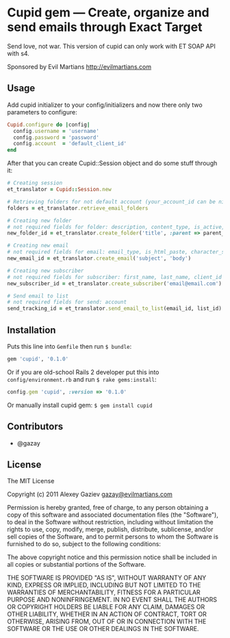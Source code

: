 # Cupid gem — Create, organize and send emails through Exact Target

Send love, not war. This version of cupid can only work with ET SOAP API with s4.

Sponsored by Evil Martians <http://evilmartians.com>

## Usage

Add cupid initializer to your config/initializers and now there only two parameters to configure:

``` ruby
Cupid.configure do |config|
  config.username = 'username'
  config.password = 'password'
  config.account  = 'default_client_id'
end
```

After that you can create Cupid::Session object and do some stuff through it:

``` ruby
# Creating session
et_translator = Cupid::Session.new

# Retrieving folders for not default account (your_account_id can be nil - default account on ET)
folders = et_translator.retrieve_email_folders

# Creating new folder
# not required fields for folder: description, content_type, is_active, is_editable, allow_children
new_folder_id = et_translator.create_folder('title', :parent => parent_directory_id)

# Creating new email
# not required fields for email: email_type, is_html_paste, character_set, name, description, category_id
new_email_id = et_translator.create_email('subject', 'body')

# Creating new subscriber
# not required fields for subscriber: first_name, last_name, client_id
new_subscriber_id = et_translator.create_subscriber('email@email.com')

# Send email to list
# not required fields for send: account
send_tracking_id = et_translator.send_email_to_list(email_id, list_id)
```

## Installation

Puts this line into `Gemfile` then run `$ bundle`:

``` ruby
gem 'cupid', '0.1.0'
```

Or if you are old-school Rails 2 developer put this into `config/environment.rb` and run `$ rake gems:install`:

``` ruby
config.gem 'cupid', :version => '0.1.0'
```

Or manually install cupid gem: `$ gem install cupid`

## Contributors

* @gazay

## License

The MIT License

Copyright (c) 2011 Alexey Gaziev <gazay@evilmartians.com>

Permission is hereby granted, free of charge, to any person obtaining a copy of this software and associated documentation files (the "Software"), to deal in the Software without restriction, including without limitation the rights to use, copy, modify, merge, publish, distribute, sublicense, and/or sell copies of the Software, and to permit persons to whom the Software is furnished to do so, subject to the following conditions:

The above copyright notice and this permission notice shall be included in all copies or substantial portions of the Software.

THE SOFTWARE IS PROVIDED "AS IS", WITHOUT WARRANTY OF ANY KIND, EXPRESS OR IMPLIED, INCLUDING BUT NOT LIMITED TO THE WARRANTIES OF MERCHANTABILITY, FITNESS FOR A PARTICULAR PURPOSE AND NONINFRINGEMENT. IN NO EVENT SHALL THE AUTHORS OR COPYRIGHT HOLDERS BE LIABLE FOR ANY CLAIM, DAMAGES OR OTHER LIABILITY, WHETHER IN AN ACTION OF CONTRACT, TORT OR OTHERWISE, ARISING FROM, OUT OF OR IN CONNECTION WITH THE SOFTWARE OR THE USE OR OTHER DEALINGS IN THE SOFTWARE.
